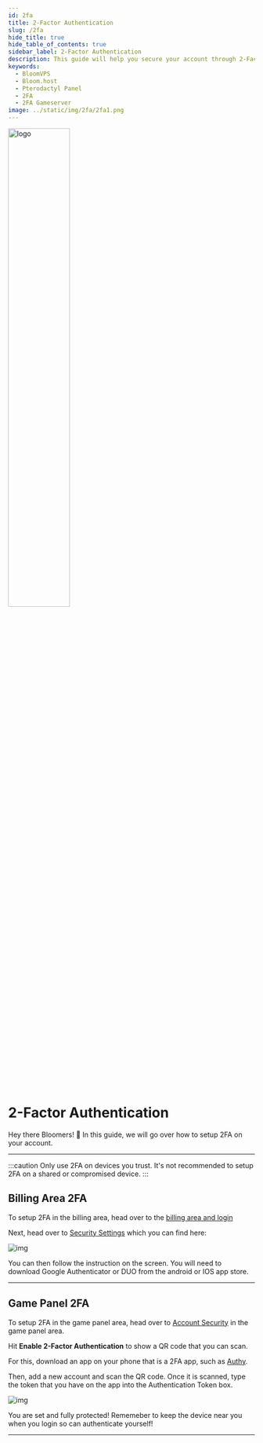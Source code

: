 ```yaml
---
id: 2fa
title: 2-Factor Authentication
slug: /2fa
hide_title: true
hide_table_of_contents: true
sidebar_label: 2-Factor Authentication
description: This guide will help you secure your account through 2-Factor Authentication
keywords:
  - BloomVPS
  - Bloom.host
  - Pterodactyl Panel
  - 2FA
  - 2FA Gameserver
image: ../static/img/2fa/2fa1.png
---
```


<div class="text--center">
<img src="https://bloom.host/assets/images/logo.png" alt="logo" height="50%" width="50%"/>
<h1>2-Factor Authentication</h1>
</div>
 
Hey there Bloomers! 👋
In this guide, we will go over how to setup 2FA on your account.

---

:::caution
Only use 2FA on devices you trust. It's not recommended to setup 2FA on a shared or compromised device.
:::

## Billing Area 2FA

To setup 2FA in the billing area, head over to the [billing area and login](https://www.bloom.host/portal/clientarea.php)

Next, head over to [Security Settings](https://www.bloom.host/portal/clientarea.php?action=security) which you can find here: 

<div class="text--center">
<img src={require('../../static/imgs/using_the_panel/2fa/1.png').default} alt="img"/></div>

You can then follow the instruction on the screen. You will need to download Google Authenticator or DUO from the android or IOS app store.

---

## Game Panel 2FA

To setup 2FA in the game panel area, head over to [Account Security](https://mc.bloom.host/account/security) in the game panel area.

Hit **Enable 2-Factor Authentication** to show a QR code that you can scan. 

For this, download an app on your phone that is a 2FA app, such as [Authy](https://authy.com/).

Then, add a new account and scan the QR code. Once it is scanned, type the token that you have on the app into the Authentication Token box.

<div class="text--center">
<img src={require('../../static/imgs/using_the_panel/2fa/2.png').default} alt="img"/></div>

You are set and fully protected! Rememeber to keep the device near you when you login so can authenticate yourself!

---